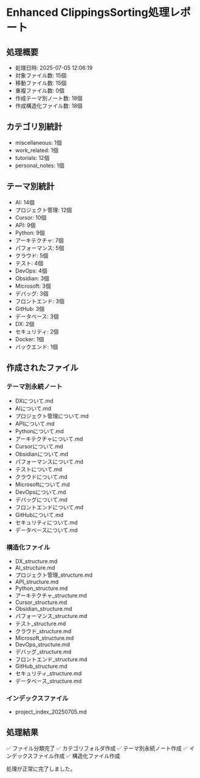 # Enhanced ClippingsSorting処理レポート

## 処理概要
- 処理日時: 2025-07-05 12:06:19
- 対象ファイル数: 15個
- 移動ファイル数: 15個
- 重複ファイル数: 0個
- 作成テーマ別ノート数: 18個
- 作成構造化ファイル数: 18個

## カテゴリ別統計
- miscellaneous: 1個
- work_related: 1個
- tutorials: 12個
- personal_notes: 1個

## テーマ別統計
- AI: 14個
- プロジェクト管理: 12個
- Cursor: 10個
- API: 9個
- Python: 9個
- アーキテクチャ: 7個
- パフォーマンス: 5個
- クラウド: 5個
- テスト: 4個
- DevOps: 4個
- Obsidian: 3個
- Microsoft: 3個
- デバッグ: 3個
- フロントエンド: 3個
- GitHub: 3個
- データベース: 3個
- DX: 2個
- セキュリティ: 2個
- Docker: 1個
- バックエンド: 1個

## 作成されたファイル
### テーマ別永続ノート
- DXについて.md
- AIについて.md
- プロジェクト管理について.md
- APIについて.md
- Pythonについて.md
- アーキテクチャについて.md
- Cursorについて.md
- Obsidianについて.md
- パフォーマンスについて.md
- テストについて.md
- クラウドについて.md
- Microsoftについて.md
- DevOpsについて.md
- デバッグについて.md
- フロントエンドについて.md
- GitHubについて.md
- セキュリティについて.md
- データベースについて.md

### 構造化ファイル
- DX_structure.md
- AI_structure.md
- プロジェクト管理_structure.md
- API_structure.md
- Python_structure.md
- アーキテクチャ_structure.md
- Cursor_structure.md
- Obsidian_structure.md
- パフォーマンス_structure.md
- テスト_structure.md
- クラウド_structure.md
- Microsoft_structure.md
- DevOps_structure.md
- デバッグ_structure.md
- フロントエンド_structure.md
- GitHub_structure.md
- セキュリティ_structure.md
- データベース_structure.md

### インデックスファイル
- project_index_20250705.md

## 処理結果
✅ ファイル分類完了
✅ カテゴリフォルダ作成
✅ テーマ別永続ノート作成
✅ インデックスファイル作成
✅ 構造化ファイル作成

処理が正常に完了しました。